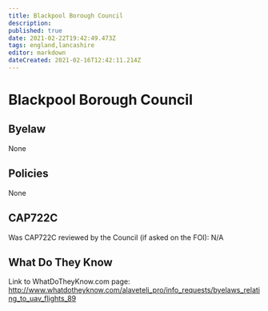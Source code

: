 ```yaml
---
title: Blackpool Borough Council
description: 
published: true
date: 2021-02-22T19:42:49.473Z
tags: england,lancashire
editor: markdown
dateCreated: 2021-02-16T12:42:11.214Z
---
```


# Blackpool Borough Council

## Byelaw
None

## Policies
None

## CAP722C

Was CAP722C reviewed by the Council (if asked on the FOI): N/A

## What Do They Know

Link to WhatDoTheyKnow.com page:
http://www.whatdotheyknow.com/alaveteli_pro/info_requests/byelaws_relating_to_uav_flights_89

